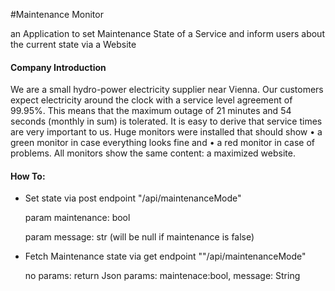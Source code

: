 #Maintenance Monitor
<p>an Application to set Maintenance State of a Service and inform users about the current state via a Website</p>

<div>
    <h4>Company Introduction</h4>
<article>
    We are a small hydro-power electricity supplier near Vienna. Our customers expect electricity
around the clock with a service level agreement of 99.95%. This means that the maximum
outage of 21 minutes and 54 seconds (monthly in sum) is tolerated. It is easy to derive that
service times are very important to us. Huge monitors were installed that should show
• a green monitor in case everything looks fine and
• a red monitor in case of problems.
All monitors show the same content: a maximized website.
</article>
</div>

<div>
<h4>How To:</h4>
    <ul>
        <li>
            <p>Set state via post endpoint "/api/maintenanceMode"</p>
            <p>param maintenance: bool</p>
            <p>param message: str (will be null if maintenance is false)</p>
        <li>
            <p>Fetch Maintenance state via get endpoint ""/api/maintenanceMode"</p>
            <p>no params: return Json params: maintenace:bool, message: String</p>
    </ul>
</div>
